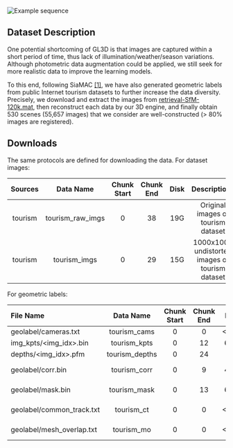 ![Example sequence](../imgs/tourism_view.png)

## Dataset Description

One potential shortcoming of GL3D is that images are captured within a short period of time, thus lack of illumination/weather/season variations. Although photometric data augmentation could be applied, we still seek for more realistic data to improve the learning models.

To this end, following SiaMAC [\[1\]][1], we have also generated geometric labels from public Internet tourism datasets to further increase the data diversity. Precisely, we download and extract the images from [retrieval-SfM-120k.mat](http://cmp.felk.cvut.cz/cnnimageretrieval/), then reconstruct each data by our 3D engine, and finally obtain 530 scenes (55,657 images) that we consider are well-constructed (> 80% images are registered).

## Downloads

The same protocols are defined for downloading the data. For dataset images:

| Sources |    Data Name   | Chunk Start | Chunk End | Disk |       Descriptions       |
|:-------:|:--------------:|:-----------:|:---------:|:----:|:------------------------:|
|  tourism|tourism_raw_imgs|      0      |    38     | 19G  |Original images of tourism dataset  |
|  tourism|tourism_imgs    |      0      |    29     | 15G  |1000x1000 undistorted images of tourism dataset|

For geometric labels:

|File Name                  |Data Name|Chunk Start|Chunk End|Disk |Task  |
|:--------------------------|:-------:|:---------:|:-------:|:---:|:----:|
|geolabel/cameras.txt       |tourism_cams |0         |0     |<0.1G|Common|
|img_kpts/<img_idx>.bin     |tourism_kpts|0          |12    |6.0G |Common|
|depths/<img_idx>.pfm       |tourism_depths|0        |24    |12G  |Common|
|geolabel/corr.bin          |tourism_corr|0          |9     |4.5G |Local descriptor|
|geolabel/mask.bin          |tourism_mask|0          |13    |6.5G |Image retrieval|
|geolabel/common_track.txt  |tourism_ct  |0          |0     |<0.1G|Image retrieval|
|geolabel/mesh_overlap.txt  |tourism_mo  |0          |0     |<0.1G|Image retrieval|

[1]: https://arxiv.org/abs/1604.02426